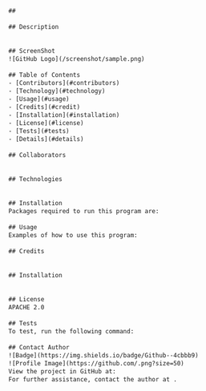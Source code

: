 
    ##  
    
    ## Description
      
    
    ## ScreenShot
    ![GitHub Logo](/screenshot/sample.png)
  
    ## Table of Contents
    - [Contributors](#contributors)
    - [Technology](#technology)
    - [Usage](#usage)
    - [Credits](#credit)
    - [Installation](#installation)
    - [License](#license)
    - [Tests](#tests)
    - [Details](#details)
  
    ## Collaborators
    

    ## Technologies
    

    ## Installation
    Packages required to run this program are: 
    
    ## Usage
    Examples of how to use this program: 

    ## Credits
    
  
    ## Installation
    

    ## License
    APACHE 2.0
  
    ## Tests
    To test, run the following command: 

    ## Contact Author
    ![Badge](https://img.shields.io/badge/Github--4cbbb9) 
    ![Profile Image](https://github.com/.png?size=50)
    View the project in GitHub at: 
    For further assistance, contact the author at .